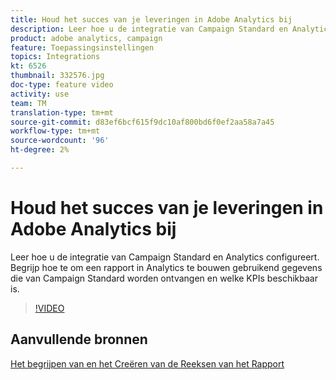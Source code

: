 ```yaml
---
title: Houd het succes van je leveringen in Adobe Analytics bij
description: Leer hoe u de integratie van Campaign Standard en Analytics configureert. Begrijp hoe te om een rapport in Analytics te bouwen gebruikend gegevens die van Campaign Standard worden ontvangen en welke KPIs beschikbaar is.
product: adobe analytics, campaign
feature: Toepassingsinstellingen
topics: Integrations
kt: 6526
thumbnail: 332576.jpg
doc-type: feature video
activity: use
team: TM
translation-type: tm+mt
source-git-commit: d83ef6bcf615f9dc10af800bd6f0ef2aa58a7a45
workflow-type: tm+mt
source-wordcount: '96'
ht-degree: 2%

---
```



# Houd het succes van je leveringen in Adobe Analytics bij

Leer hoe u de integratie van Campaign Standard en Analytics configureert. Begrijp hoe te om een rapport in Analytics te bouwen gebruikend gegevens die van Campaign Standard worden ontvangen en welke KPIs beschikbaar is.

>[!VIDEO](https://video.tv.adobe.com/v/332576/?quality=12)

## Aanvullende bronnen

[Het begrijpen van en het Creëren van de Reeksen van het Rapport](https://experienceleague.adobe.com/docs/analytics-learn/tutorials/intro-to-analytics/analytics-basics/understanding-and-creating-report-suites.html?lang=en#intro-to-analytics)
